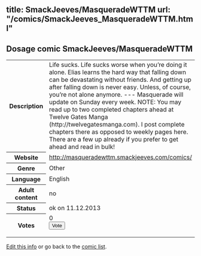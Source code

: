 title: SmackJeeves/MasqueradeWTTM
url: "/comics/SmackJeeves_MasqueradeWTTM.html"
---
Dosage comic SmackJeeves/MasqueradeWTTM
-----------------------------------------

<p id="msg"></p>
<script type="text/javascript">
if (window.location.search === '?edit_info_mail=sent_ok') {
  var elem = document.getElementById("msg");
  elem.innerHTML = 'Edited information sucessfully sent for review, which is usually done daily. Thanks!';
  elem.className = 'ok';
}
</script>
<table class="comicinfo">
<tr>
<th>Description</th><td>Life sucks. Life sucks worse when you’re doing it alone. Elias learns the hard way that falling down can be devastating without friends. And getting up after falling down is never easy. Unless, of course, you’re not alone anymore. --- Masquerade will update on Sunday every week. NOTE: You may read up to two completed chapters ahead at Twelve Gates Manga (http://twelvegatesmanga.com). I post complete chapters there as opposed to weekly pages here. There are a few up already if you prefer to get ahead and read in bulk!</td>
</tr>
<tr>
<th>Website</th><td><a href="http://masqueradewttm.smackjeeves.com/comics/">http://masqueradewttm.smackjeeves.com/comics/</a></td>
</tr>
<tr>
<th>Genre</th><td>Other</td>
</tr>
<tr>
<th>Language</th><td>English</td>
</tr>
<tr>
<th>Adult content</th><td>no</td>
</tr>
<tr>
<th>Status</th><td>ok on 11.12.2013</td>
</tr>
<tr>
<th>Votes</th><td>0
<form action="http://gaecounter.appspot.com/count/" method="POST">
<input name="name" type="hidden" value="SmackJeeves_MasqueradeWTTM"/>
<input name="uid" type="hidden" id="voteuid" value=""/>
<input type="submit" value="Vote"/>
</form>
</td>
</tr>
</table>
<script type="text/javascript">
var ua = navigator.userAgent;
document.getElementById("voteuid").value = ua.replace(/[^a-zA-Z0-9\._:]/g , "_");;
</script>

[Edit this info](SmackJeeves_MasqueradeWTTM_edit.html) or go back to the [comic list](../comic-index.html).
